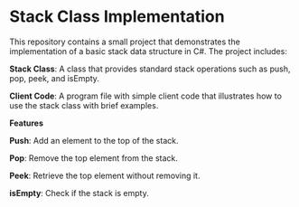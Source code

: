# Stack Class Implementation
This repository contains a small project that demonstrates the implementation of a basic stack data structure in C#. The project includes:

**Stack Class**: A class that provides standard stack operations such as push, pop, peek, and isEmpty. 

**Client Code**: A program file with simple client code that illustrates how to use the stack class with brief examples. 

**Features**

  **Push**: Add an element to the top of the stack.

  **Pop**: Remove the top element from the stack.

  **Peek**: Retrieve the top element without removing it.

  **isEmpty**: Check if the stack is empty.
